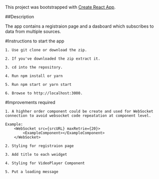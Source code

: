 This project was bootstrapped with [Create React App](https://github.com/facebook/create-react-app).

##Description

The app contains a registraion page and a dasboard which subscribes to data from multiple sources.

#Instructions to start the app

    1. Use git clone or download the zip.
    
    2. If you've downloaded the zip extract it.
    
    3. cd into the repository.
    
    4. Run npm install or yarn
    
    5. Run npm start or yarn start
    
    6. Browse to http://localhost:3000.

#Improvements required

    1. A highher order component could be create and used for WebSocket connection to avoid websocket code repeatation at component level.
    
    Example: 
        <WebSocket src={srcURL} maxRetrie={20}>
            <ExampleComponent></ExampleComponent>
        </WebSocket>
        
    2. Styling for registraion page
    
    3. Add title to each weidget
    
    4. Styling for VideoPlayer Component
    
    5. Put a loading message
    
